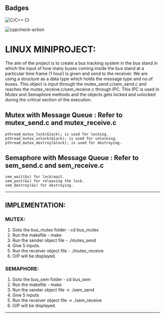 ## Badges
![C/C++ CI](https://github.com/99002479/LINUX_PROJECT/workflows/C/C++%20CI/badge.svg)

![cppcheck-action](https://github.com/99002479/LINUX_PROJECT/workflows/cppcheck-action/badge.svg)


#   LINUX MINIPROJECT:

The aim of the project is to create a bus tracking system in the bus stand in which the input of how many buses coming inside the bus stand at a particular time frame (1 hour) is given and send to the receiver. We are using a structure as a data type which holds the message type and no.of buses. This object is input through the mutex_send.c/sem_send.c and reaches the mutex_receive.c/sem_receive.c through IPC. This IPC is used in Mutex and Semaphore methods and the objects gets locked and unlocked during the critical section of the execution.


##  Mutex with Message Queue : Refer to mutex_send.c and mutex_receive.c

    pthread_mutex_lock(&lock); is used for locking.
    pthread_mutex_unlock(&lock); is used for unlocking.
    pthread_mutex_destroy(&lock); is used for destroying.
    

##  Semaphore with Message Queue : Refer to sem_send.c and sem_receive.c

    sem_wait(&s) for lock/wait.
    sem_post(&s) for releasing the lock.
    sem_destroy(&s) for destroying.


**********************************************************************************************************************************************************************


##  IMPLEMENTATION:

### MUTEX:
1) Goto the bus_mutex folder	-	cd bus_mutex
2) Run the makefile		-	make
3) Run the sender object file 	- 	./mutex_send
4) Give 5 inputs.
5) Run the receiver object file - 	./mutex_receive
6) O/P will be displayed.

### SEMAPHORE:
1) Goto the bus_sem folder	-	cd bus_sem
2) Run the makefile 		- 	make
3) Run the sender object file	-> 	./sem_send
4) Give 5 inputs
5) Run the receiver object file -> 	./sem_receive
6) O/P will be displayed.


**********************************************************************************************************************************************************************



